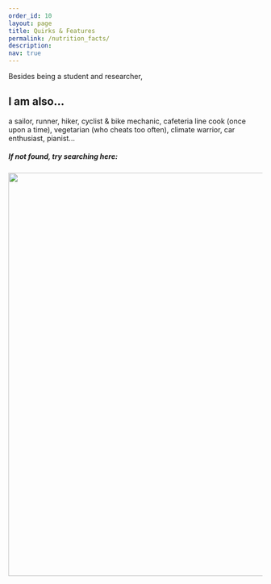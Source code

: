 ```yaml
---
order_id: 10
layout: page
title: Quirks & Features
permalink: /nutrition_facts/
description: 
nav: true
---
```

Besides being a student and researcher, 
## I am also...
a sailor, runner, hiker, cyclist & bike mechanic, cafeteria line cook (once upon a time), vegetarian 
(who cheats too often), climate warrior, car enthusiast, pianist...

##### If not found, try searching here:
<p align="center">
<img style="float: middle;" width="800" src="https://yxie20.github.io/assets/img/findme.png">
<p/>